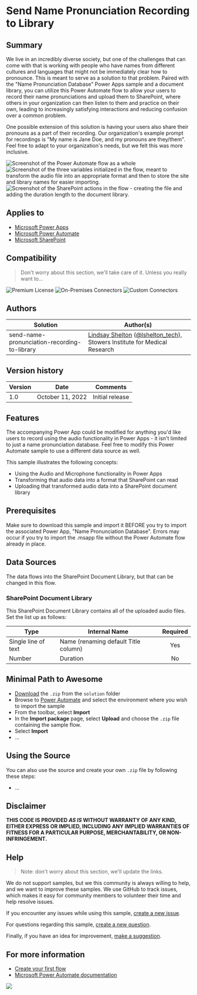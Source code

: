 # Send Name Pronunciation Recording to Library

## Summary

We live in an incredibly diverse society, but one of the challenges that can come with that is working with people who have names from different cultures and languages that might not be immediately clear how to pronounce.  This is meant to serve as a solution to that problem.  Paired with the "Name Pronunciation Database" Power Apps sample and a document library, you can utilize this Power Automate flow to allow your users to record their name pronunciations and upload them to SharePoint, where others in your organization can then listen to them and practice on their own, leading to increasingly satisfying interactions and reducing confusion over a common problem.

One possible extension of this solution is having your users also share their pronouns as a part of their recording.  Our organization's example prompt for recordings is "My name is Jane Doe, and my pronouns are they/them".  Feel free to adapt to your organization's needs, but we felt this was more inclusive.

![Screenshot of the Power Automate flow as a whole](assets/Screenshot1.PNG)
![Screenshot of the three variables initialized in the flow, meant to transform the audio file into an appropriate format and then to store the site and library names for easier importing.](assets/Screenshot2.PNG)
![Screenshot of the SharePoint actions in the flow - creating the file and adding the duration length to the document library.](assets/Screenshot3.PNG)

## Applies to

* [Microsoft Power Apps](https://docs.microsoft.com/powerapps/)
* [Microsoft Power Automate](https://docs.microsoft.com/power-automate/)
* [Microsoft SharePoint](https://learn.microsoft.com/en-us/sharepoint/)

## Compatibility

> Don't worry about this section, we'll take care of it. Unless you really want to...

![Premium License](https://img.shields.io/badge/Premium%20License-Not%20Required-green.svg "Premium Power Apps license not required")
![On-Premises Connectors](https://img.shields.io/badge/On--Premises%20Connectors-No-green.svg "Does not use on-premise connectors")
![Custom Connectors](https://img.shields.io/badge/Custom%20Connectors-Not%20Required-green.svg "Does not use custom connectors")

## Authors

Solution|Author(s)
--------|---------
send-name-pronunciation-recording-to-library | [Lindsay Shelton](https://github.com/lsheltonSTO) ([@lshelton_tech](https://twitter.com/lshelton_tech)), Stowers Institute for Medical Research

## Version history

Version|Date|Comments
-------|----|--------
1.0|October 11, 2022|Initial release

## Features

The accompanying Power App could be modified for anything you'd like users to record using the audio functionality in Power Apps - it isn't limited to just a name pronunciation database.  Feel free to modify this Power Automate sample to use a different data source as well.

This sample illustrates the following concepts:

* Using the Audio and Microphone functionality in Power Apps
* Transforming that audio data into a format that SharePoint can read
* Uploading that transformed audio data into a SharePoint document library

## Prerequisites

Make sure to download this sample and import it BEFORE you try to import the associated Power App, "Name Pronunciation Database".  Errors may occur if you try to import the .msapp file without the Power Automate flow already in place.

## Data Sources

The data flows into the SharePoint Document Library, but that can be changed in this flow.

### SharePoint Document Library

This SharePoint Document Library contains all of the uploaded audio files.  Set the list up as follows:

|Type|Internal Name|Required|
|---|---|:---:|
|Single line of text|Name (renaming default Title column)|Yes|
|Number|Duration|No|

## Minimal Path to Awesome

* [Download](./solution/send-name-pronunciation-recording-to-library.zip) the `.zip` from the `solution` folder
* Browse to [Power Automate](https://flow.microsoft.com/manage/environments) and select the environment where you wish to import the sample
* From the toolbar, select **Import**
* In the **Import package** page, select **Upload** and choose the `.zip` file containing the sample flow.
* Select **Import**
* ...

## Using the Source

  You can also use the source and create your own `.zip` file by following these steps:

* ...

## Disclaimer

**THIS CODE IS PROVIDED *AS IS* WITHOUT WARRANTY OF ANY KIND, EITHER EXPRESS OR IMPLIED, INCLUDING ANY IMPLIED WARRANTIES OF FITNESS FOR A PARTICULAR PURPOSE, MERCHANTABILITY, OR NON-INFRINGEMENT.**

## Help

> Note: don't worry about this section, we'll update the links.

We do not support samples, but we this community is always willing to help, and we want to improve these samples. We use GitHub to track issues, which makes it easy for  community members to volunteer their time and help resolve issues.

If you encounter any issues while using this sample, [create a new issue](https://github.com/pnp/powerautomate-samples/issues/new?assignees=&labels=Needs%3A+Triage+%3Amag%3A%2Ctype%3Abug-suspected&template=bug-report.yml&sample=YOURSAMPLENAME&authors=@YOURGITHUBUSERNAME&title=YOURSAMPLENAME%20-%20).

For questions regarding this sample, [create a new question](https://github.com/pnp/powerautomate-samples/issues/new?assignees=&labels=Needs%3A+Triage+%3Amag%3A%2Ctype%3Abug-suspected&template=question.yml&sample=YOURSAMPLENAME&authors=@YOURGITHUBUSERNAME&title=YOURSAMPLENAME%20-%20).

Finally, if you have an idea for improvement, [make a suggestion](https://github.com/pnp/powerautomate-samples/issues/new?assignees=&labels=Needs%3A+Triage+%3Amag%3A%2Ctype%3Abug-suspected&template=suggestion.yml&sample=YOURSAMPLENAME&authors=@YOURGITHUBUSERNAME&title=YOURSAMPLENAME%20-%20).

## For more information

- [Create your first flow](https://docs.microsoft.com/en-us/power-automate/getting-started#create-your-first-flow)
- [Microsoft Power Automate documentation](https://docs.microsoft.com/en-us/power-automate/)


<img src="https://telemetry.sharepointpnp.com/powerautomate-samples/samples/send-name-pronunciation-recording-to-library" />
